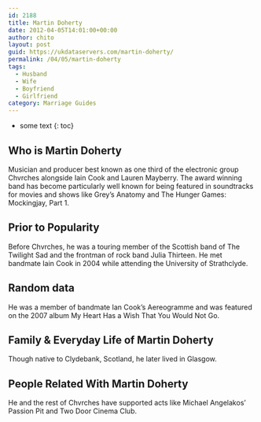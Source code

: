 ```yaml
---
id: 2188
title: Martin Doherty
date: 2012-04-05T14:01:00+00:00
author: chito
layout: post
guid: https://ukdataservers.com/martin-doherty/
permalink: /04/05/martin-doherty
tags:
  - Husband
  - Wife
  - Boyfriend
  - Girlfriend
category: Marriage Guides
---
```


* some text
{: toc}
          
          
## Who is  Martin Doherty
                  
                  
                  
Musician and producer best known as one third of the electronic group Chvrches alongside Iain Cook and Lauren Mayberry. The award winning band has become particularly well known for being featured in soundtracks for movies and shows like Grey&#8217;s Anatomy and The Hunger Games: Mockingjay, Part 1.
                  
                
                
                
## Prior to Popularity 
                  
                  
                  
Before Chvrches, he was a touring member of the Scottish band of The Twilight Sad and the frontman of rock band Julia Thirteen. He met bandmate Iain Cook in 2004 while attending the University of Strathclyde.
                  
                
                
                
## Random data 
                  
                  
                  
He was a member of bandmate Ian Cook&#8217;s Aereogramme and was featured on the 2007 album My Heart Has a Wish That You Would Not Go.
                  
                
                
                
## Family & Everyday Life of Martin Doherty
                  
                  
                  
Though native to Clydebank, Scotland, he later lived in Glasgow.
                  
                
                
                
## People Related With  Martin Doherty
                  
                  
                  
He and the rest of Chvrches have supported acts like Michael Angelakos&#8217; Passion Pit and Two Door Cinema Club.
                  
                
              
            
          
          
          
    
    
  
